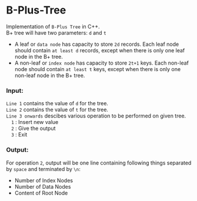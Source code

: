 # B-Plus-Tree
Implementation of `B-Plus Tree` in C++.<br>
B+ tree will have two parameters: `d` and `t`<br>
- A leaf or `data node` has capacity to store `2d` records. Each leaf node should contain `at least d` records, except when there is only one leaf node in the B+ tree.
- A non-leaf or `index node` has capacity to store `2t+1` keys. Each non-leaf node should contain `at least t` keys, except when there is only one non-leaf node in the B+ tree.

### Input:
`Line 1` contains the value of `d` for the tree.<br>
`Line 2` contains the value of `t` for the tree.<br>
`Line 3 onwards` descibes various operation to be performed on given tree.<br>
&emsp;`1` : Insert new value<br>
&emsp;`2` : Give the output<br>
&emsp;`3` : Exit<br>

### Output:
For operation `2`, output will be one line containing following things separated by `space` and terminated by `\n`:<br>

- Number of Index Nodes
- Number of Data Nodes
- Content of Root Node
